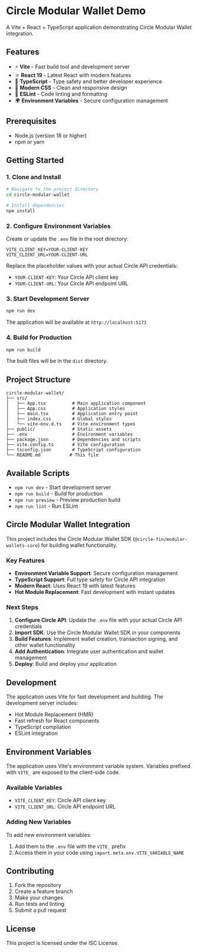 # Circle Modular Wallet Demo

A Vite + React + TypeScript application demonstrating Circle Modular Wallet integration.

## Features

- ⚡ **Vite** - Fast build tool and development server
- ⚛️ **React 19** - Latest React with modern features
- 📝 **TypeScript** - Type safety and better developer experience
- 🎨 **Modern CSS** - Clean and responsive design
- 🔧 **ESLint** - Code linting and formatting
- 🌍 **Environment Variables** - Secure configuration management

## Prerequisites

- Node.js (version 18 or higher)
- npm or yarn

## Getting Started

### 1. Clone and Install

```bash
# Navigate to the project directory
cd circle-modular-wallet

# Install dependencies
npm install
```

### 2. Configure Environment Variables

Create or update the `.env` file in the root directory:

```env
VITE_CLIENT_KEY=YOUR-CLIENT-KEY
VITE_CLIENT_URL=YOUR-CLIENT-URL
```

Replace the placeholder values with your actual Circle API credentials:
- `YOUR-CLIENT-KEY`: Your Circle API client key
- `YOUR-CLIENT-URL`: Your Circle API endpoint URL

### 3. Start Development Server

```bash
npm run dev
```

The application will be available at `http://localhost:5173`

### 4. Build for Production

```bash
npm run build
```

The built files will be in the `dist` directory.

## Project Structure

```
circle-modular-wallet/
├── src/
│   ├── App.tsx          # Main application component
│   ├── App.css          # Application styles
│   ├── main.tsx         # Application entry point
│   ├── index.css        # Global styles
│   └── vite-env.d.ts    # Vite environment types
├── public/              # Static assets
├── .env                 # Environment variables
├── package.json         # Dependencies and scripts
├── vite.config.ts       # Vite configuration
├── tsconfig.json        # TypeScript configuration
└── README.md           # This file
```

## Available Scripts

- `npm run dev` - Start development server
- `npm run build` - Build for production
- `npm run preview` - Preview production build
- `npm run lint` - Run ESLint

## Circle Modular Wallet Integration

This project includes the Circle Modular Wallet SDK (`@circle-fin/modular-wallets-core`) for building wallet functionality.

### Key Features

- **Environment Variable Support**: Secure configuration management
- **TypeScript Support**: Full type safety for Circle API integration
- **Modern React**: Uses React 19 with latest features
- **Hot Module Replacement**: Fast development with instant updates

### Next Steps

1. **Configure Circle API**: Update the `.env` file with your actual Circle API credentials
2. **Import SDK**: Use the Circle Modular Wallet SDK in your components
3. **Build Features**: Implement wallet creation, transaction signing, and other wallet functionality
4. **Add Authentication**: Integrate user authentication and wallet management
5. **Deploy**: Build and deploy your application

## Development

The application uses Vite for fast development and building. The development server includes:

- Hot Module Replacement (HMR)
- Fast refresh for React components
- TypeScript compilation
- ESLint integration

## Environment Variables

The application uses Vite's environment variable system. Variables prefixed with `VITE_` are exposed to the client-side code.

### Available Variables

- `VITE_CLIENT_KEY`: Circle API client key
- `VITE_CLIENT_URL`: Circle API endpoint URL

### Adding New Variables

To add new environment variables:

1. Add them to the `.env` file with the `VITE_` prefix
2. Access them in your code using `import.meta.env.VITE_VARIABLE_NAME`

## Contributing

1. Fork the repository
2. Create a feature branch
3. Make your changes
4. Run tests and linting
5. Submit a pull request

## License

This project is licensed under the ISC License.
